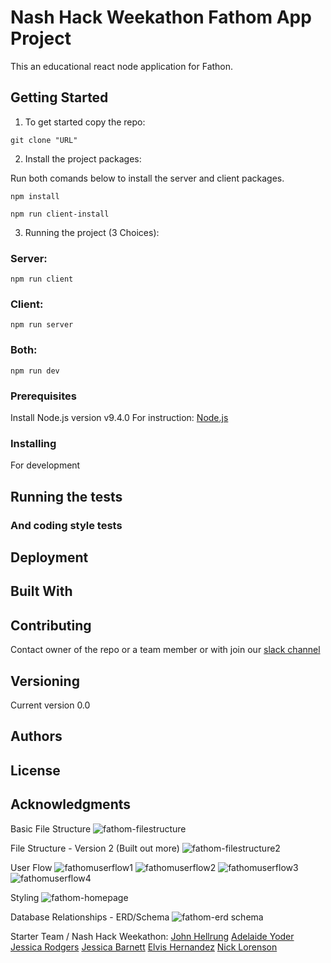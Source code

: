 # Nash Hack Weekathon Fathom App Project

This an educational react node application for Fathon.  

## Getting Started

1. To get started copy the repo:
```node
git clone "URL"
``` 
2. Install the project packages:

Run both comands below to install the server and client packages.
```node 
npm install
```
```node
npm run client-install
``` 
3. Running the project (3 Choices):
### Server: 
```node 
npm run client
```
### Client: 
```node 
npm run server
```
### Both: 
```node 
npm run dev
```

### Prerequisites

Install Node.js version v9.4.0
For instruction: [Node.js](https://nodejs.org/)

### Installing

For development

## Running the tests

### And coding style tests

## Deployment

## Built With

## Contributing

Contact owner of the repo or a team member or with join our [slack channel](https://fathompbc.slack.com/)

## Versioning

Current version 0.0

## Authors

## License

## Acknowledgments

Basic File Structure
![fathom-filestructure](https://user-images.githubusercontent.com/38431674/47262532-41ea3200-d4b0-11e8-95ab-6d2bc1ab46f3.jpeg)

File Structure - Version 2 (Built out more)
![fathom-filestructure2](https://user-images.githubusercontent.com/38431674/47269442-43a10d80-d523-11e8-82e1-c57e844000f8.jpeg)

User Flow
![fathomuserflow1](https://user-images.githubusercontent.com/38431674/47271599-82918c00-d540-11e8-9bb0-779b51438603.jpeg)
![fathomuserflow2](https://user-images.githubusercontent.com/38431674/47271604-8de4b780-d540-11e8-90dc-f534ddd1c297.jpeg)
![fathomuserflow3](https://user-images.githubusercontent.com/38431674/47271608-9dfc9700-d540-11e8-96a6-b1fb6f47e533.jpeg)
![fathomuserflow4](https://user-images.githubusercontent.com/38431674/47271610-a94fc280-d540-11e8-926a-dabe3ebc5978.jpeg)

Styling
![fathom-homepage](https://user-images.githubusercontent.com/38431674/47262553-e53b4700-d4b0-11e8-8806-fc04b0135c5d.jpeg)

Database Relationships - ERD/Schema
![fathom-erd schema](https://user-images.githubusercontent.com/38431674/47269376-71398700-d522-11e8-964a-8abe9163a9ea.jpeg)

Starter Team / Nash Hack Weekathon: 
[John Hellrung](https://github.com/Hellrungj)
[Adelaide Yoder](https://github.com/AdelaideYoder)
[Jessica Rodgers](https://github.com/jessrod11)
[Jessica Barnett](https://github.com/jessicabarnett8219)
[Elvis Hernandez](https://github.com/belvis)
[Nick Lorenson](https://github.com/enlore)




